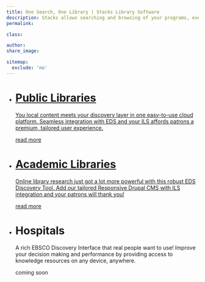 ```yaml
---
title: One Search, One Library | Stacks Library Software
description: Stacks allows searching and browsing of your programs, events and location within the same interface that they access your online catalog with full ILS Integration.
permalink:

class:

author:
share_image:

sitemap:
  exclude: 'no'
---
```


<ul class="vertical--columns">
  <li class="vert-public">
    <a href="public-library" data-type="page-transition" class="btn_nav">
      <span class="block--centered">
        <span class="vertical--title">
          <h1>Public Libraries</h1>
        </span>
        <span class="vertical--desc">
          <p>You local content meets your discovery layer in one easy-to-use cloud platform. Seamless integration with EDS and your ILS affords patrons a premium, tailored user experience.</p>
          <span class="btn--fake">read more</span>
        </span>
      </span>
    </a>
  </li>
  <li class="vert-academic">
    <a href="academic-library" data-type="page-transition" class="btn_nav">
      <span class="block--centered">
        <span class="vertical--title">
          <h1>Academic Libraries</h1>
        </span>
        <span class="vertical--desc">
          <p>Online library research just got a lot more powerful with this robust EDS Discovery Tool. Add our tailored Responsive Drupal CMS with ILS integration and your patrons will thank you!</p>
          <span class="btn--fake">read more</span>
        </span>
      </span>
    </a>
  </li>
  <li class="vert-hospital disabled" title="coming soon">
    <a>
      <span class="block--centered">
        <span class="vertical--title">
          <h1>Hospitals</h1>
        </span>
        <span class="vertical--desc">
          <p>A rich EBSCO Discovery Interface that real people want to use! Improve your decision making and performance by providing access to knowledge resources on any device, anywhere.</p>
          <span class="btn--fake">coming soon</span>
        </span>
      </span>
    </a>
  </li>
</ul>
